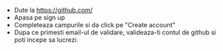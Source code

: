 * Dute la https://github.com/
* Apasa pe sign up
* Completeaza campurile si da click pe "Create account"
* Dupa ce primesti email-ul de validare, valideaza-ti contul de github si poti incepe sa lucrezi.
